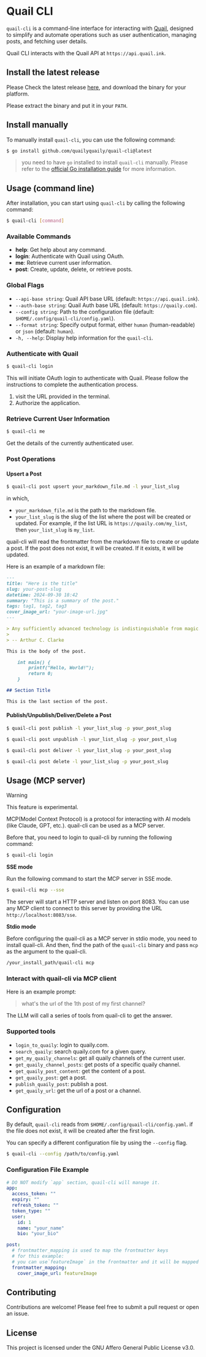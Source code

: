 # Quail CLI

`quail-cli` is a command-line interface for interacting with [Quail](https://quaily.com), designed to simplify and automate operations such as user authentication, managing posts, and fetching user details.

Quail CLI interacts with the Quail API at `https://api.quail.ink`.

## Install the latest release

Please Check the latest release [here](https://github.com/quailyquaily/quail-cli/releases), and download the binary for your platform.

Please extract the binary and put it in your `PATH`.

## Install manually

To manually install `quail-cli`, you can use the following command:

```bash
$ go install github.com/quailyquaily/quail-cli@latest
```

> you need to have `go` installed to install `quail-cli` manually. Please refer to the [official Go installation guide](https://go.dev/doc/install) for more information.

## Usage (command line)

After installation, you can start using `quail-cli` by calling the following command:

```bash
$ quail-cli [command]
```

### Available Commands

- **help**: Get help about any command.
- **login**: Authenticate with Quail using OAuth.
- **me**: Retrieve current user information.
- **post**: Create, update, delete, or retrieve posts.

### Global Flags

- `--api-base string`: Quail API base URL (default: `https://api.quail.ink`).
- `--auth-base string`: Quail Auth base URL (default: `https://quaily.com`).
- `--config string`: Path to the configuration file (default: `$HOME/.config/quail-cli/config.yaml`).
- `--format string`: Specify output format, either `human` (human-readable) or `json` (default: `human`).
- `-h, --help`: Display help information for the `quail-cli`.

### Authenticate with Quail

```bash
$ quail-cli login
```

This will initiate OAuth login to authenticate with Quail. Please follow the instructions to complete the authentication process.

1. visit the URL provided in the terminal.
2. Authorize the application.

### Retrieve Current User Information

```bash
$ quail-cli me
```

Get the details of the currently authenticated user.

### Post Operations

#### Upsert a Post

```bash
$ quail-cli post upsert your_markdown_file.md -l your_list_slug
```

in which,

- `your_markdown_file.md` is the path to the markdown file.
- `your_list_slug` is the slug of the list where the post will be created or updated. For example, if the list URL is `https://quaily.com/my_list`, then `your_list_slug` is `my_list`.

quail-cli will read the frontmatter from the markdown file to create or update a post. If the post does not exist, it will be created. If it exists, it will be updated.

Here is an example of a markdown file:

```markdown
---
title: "Here is the title"
slug: your-post-slug
datetime: 2024-09-30 18:42
summary: "This is a summary of the post."
tags: tag1, tag2, tag3
cover_image_url: "your-image-url.jpg"
---

> Any sufficiently advanced technology is indistinguishable from magic.
>
> -- Arthur C. Clarke

This is the body of the post.

    int main() {
        printf("Hello, World!");
        return 0;
    }

## Section Title

This is the last section of the post.
```

#### Publish/Unpublish/Deliver/Delete a Post

```bash
$ quail-cli post publish -l your_list_slug -p your_post_slug
```

```bash
$ quail-cli post unpublish -l your_list_slug -p your_post_slug
```

```bash
$ quail-cli post deliver -l your_list_slug -p your_post_slug
```

```bash
$ quail-cli post delete -l your_list_slug -p your_post_slug
```

## Usage (MCP server)

> [!WARNING]
> This feature is experimental.

MCP(Model Context Protocol) is a protocol for interacting with AI models (like Claude, GPT, etc.). quail-cli can be used as a MCP server.

Before that, you need to login to quail-cli by running the following command:

```bash
$ quail-cli login
```

**SSE mode**

Run the following command to start the MCP server in SSE mode.

```bash
$ quail-cli mcp --sse
```

The server will start a HTTP server and listen on port 8083. You can use any MCP client to connect to this server by providing the URL `http://localhost:8083/sse`.

**Stdio mode**

Before configuring the quail-cli as a MCP server in stdio mode, you need to install quail-cli. And then, find the path of the `quail-cli` binary and pass `mcp` as the argument to the quail-cli.

```bash
/your_install_path/quail-cli mcp
```

### Interact with quail-cli via MCP client

Here is an example prompt:

> what's the url of the 1th post of my first channel?

The LLM will call a series of tools from quail-cli to get the answer.

### Supported tools

- `login_to_quaily`: login to quaily.com.
- `search_quaily`: search quaily.com for a given query.
- `get_my_quaily_channels`: get all quaily channels of the current user.
- `get_quaily_channel_posts`: get posts of a specific quaily channel.
- `get_quaily_post_content`: get the content of a post.
- `get_quaily_post`: get a post.
- `publish_quaily_post`: publish a post.
- `get_quaily_url`: get the url of a post or a channel.

## Configuration

By default, `quail-cli` reads from `$HOME/.config/quail-cli/config.yaml`. if the file does not exist, it will be created after the first login.

You can specify a different configuration file by using the `--config` flag.

```bash
$ quail-cli --config /path/to/config.yaml
```

### Configuration File Example

```yaml
# DO NOT modify `app` section, quail-cli will manage it.
app:
  access_token: ""
  expiry: ""
  refresh_token: ""
  token_type: ""
  user:
    id: 1
    name: "your_name"
    bio: "your_bio"

post:
  # frontmatter_mapping is used to map the frontmatter keys
  # for this example:
  # you can use`featureImage` in the frontmatter and it will be mapped to `cover_image_url`
  frontmatter_mapping:
    cover_image_url: featureImage
```

## Contributing

Contributions are welcome! Please feel free to submit a pull request or open an issue.

## License

This project is licensed under the GNU Affero General Public License v3.0.
